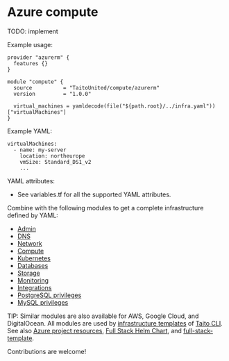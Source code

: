 # Azure compute

TODO: implement

Example usage:

```
provider "azurerm" {
  features {}
}

module "compute" {
  source          = "TaitoUnited/compute/azurerm"
  version         = "1.0.0"

  virtual_machines = yamldecode(file("${path.root}/../infra.yaml"))["virtualMachines"]
}
```

Example YAML:

```
virtualMachines:
  - name: my-server
    location: northeurope
    vmSize: Standard_DS1_v2
    ...
```

YAML attributes:

- See variables.tf for all the supported YAML attributes.

Combine with the following modules to get a complete infrastructure defined by YAML:

- [Admin](https://registry.terraform.io/modules/TaitoUnited/admin/azurerm)
- [DNS](https://registry.terraform.io/modules/TaitoUnited/dns/azurerm)
- [Network](https://registry.terraform.io/modules/TaitoUnited/network/azurerm)
- [Compute](https://registry.terraform.io/modules/TaitoUnited/compute/azurerm)
- [Kubernetes](https://registry.terraform.io/modules/TaitoUnited/kubernetes/azurerm)
- [Databases](https://registry.terraform.io/modules/TaitoUnited/databases/azurerm)
- [Storage](https://registry.terraform.io/modules/TaitoUnited/storage/azurerm)
- [Monitoring](https://registry.terraform.io/modules/TaitoUnited/monitoring/azurerm)
- [Integrations](https://registry.terraform.io/modules/TaitoUnited/integrations/azurerm)
- [PostgreSQL privileges](https://registry.terraform.io/modules/TaitoUnited/privileges/postgresql)
- [MySQL privileges](https://registry.terraform.io/modules/TaitoUnited/privileges/mysql)

TIP: Similar modules are also available for AWS, Google Cloud, and DigitalOcean. All modules are used by [infrastructure templates](https://taitounited.github.io/taito-cli/templates#infrastructure-templates) of [Taito CLI](https://taitounited.github.io/taito-cli/). See also [Azure project resources](https://registry.terraform.io/modules/TaitoUnited/project-resources/azurerm), [Full Stack Helm Chart](https://github.com/TaitoUnited/taito-charts/blob/master/full-stack), and [full-stack-template](https://github.com/TaitoUnited/full-stack-template).

Contributions are welcome!
